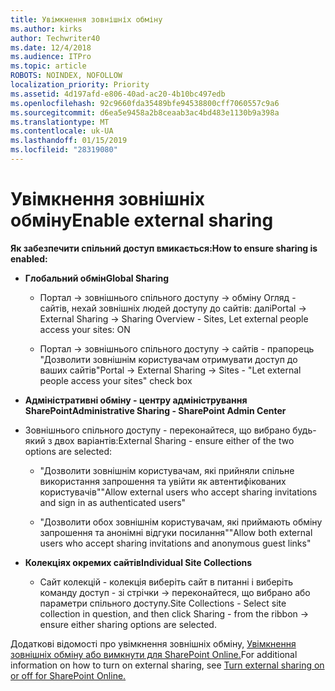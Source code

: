 ```yaml
---
title: Увімкнення зовнішніх обміну
ms.author: kirks
author: Techwriter40
ms.date: 12/4/2018
ms.audience: ITPro
ms.topic: article
ROBOTS: NOINDEX, NOFOLLOW
localization_priority: Priority
ms.assetid: 4d197afd-e806-40ad-ac20-4b10bc497edb
ms.openlocfilehash: 92c9660fda35489bfe94538800cff7060557c9a6
ms.sourcegitcommit: d6ea5e9458a2b8ceaab3ac4bd483e1130b9a398a
ms.translationtype: MT
ms.contentlocale: uk-UA
ms.lasthandoff: 01/15/2019
ms.locfileid: "28319080"
---
```

# <a name="enable-external-sharing"></a><span data-ttu-id="2d9fc-102">Увімкнення зовнішніх обміну</span><span class="sxs-lookup"><span data-stu-id="2d9fc-102">Enable external sharing</span></span>

 <span data-ttu-id="2d9fc-103">**Як забезпечити спільний доступ вмикається:**</span><span class="sxs-lookup"><span data-stu-id="2d9fc-103">**How to ensure sharing is enabled:**</span></span>
  
- <span data-ttu-id="2d9fc-104">**Глобальний обмін**</span><span class="sxs-lookup"><span data-stu-id="2d9fc-104">**Global Sharing**</span></span>
    
  - <span data-ttu-id="2d9fc-105">Портал -\> зовнішнього спільного доступу -\> обміну Огляд - сайтів, нехай зовнішніх людей доступу до сайтів: далі</span><span class="sxs-lookup"><span data-stu-id="2d9fc-105">Portal -\> External Sharing -\> Sharing Overview - Sites, Let external people access your sites: ON</span></span>
    
  - <span data-ttu-id="2d9fc-106">Портал -\> зовнішнього спільного доступу -\> сайтів - прапорець "Дозволити зовнішнім користувачам отримувати доступ до ваших сайтів"</span><span class="sxs-lookup"><span data-stu-id="2d9fc-106">Portal -\> External Sharing -\> Sites - "Let external people access your sites" check box</span></span>
    
- <span data-ttu-id="2d9fc-107">**Адміністративні обміну - центру адміністрування SharePoint**</span><span class="sxs-lookup"><span data-stu-id="2d9fc-107">**Administrative Sharing - SharePoint Admin Center**</span></span>
    
- <span data-ttu-id="2d9fc-108">Зовнішнього спільного доступу - переконайтеся, що вибрано будь-який з двох варіантів:</span><span class="sxs-lookup"><span data-stu-id="2d9fc-108">External Sharing - ensure either of the two options are selected:</span></span>
    
  - <span data-ttu-id="2d9fc-109">"Дозволити зовнішнім користувачам, які прийняли спільне використання запрошення та увійти як автентифікованих користувачів"</span><span class="sxs-lookup"><span data-stu-id="2d9fc-109">"Allow external users who accept sharing invitations and sign in as authenticated users"</span></span>
    
  - <span data-ttu-id="2d9fc-110">"Дозволити обох зовнішнім користувачам, які приймають обміну запрошення та анонімні відгуки посилання"</span><span class="sxs-lookup"><span data-stu-id="2d9fc-110">"Allow both external users who accept sharing invitations and anonymous guest links"</span></span>
    
- <span data-ttu-id="2d9fc-111">**Колекціях окремих сайтів**</span><span class="sxs-lookup"><span data-stu-id="2d9fc-111">**Individual Site Collections**</span></span>
    
  - <span data-ttu-id="2d9fc-112">Сайт колекцій - колекція виберіть сайт в питанні і виберіть команду доступ - зі стрічки -\> переконайтеся, що вибрано або параметри спільного доступу.</span><span class="sxs-lookup"><span data-stu-id="2d9fc-112">Site Collections - Select site collection in question, and then click Sharing - from the ribbon -\> ensure either sharing options are selected.</span></span>
    
<span data-ttu-id="2d9fc-113">Додаткові відомості про увімкнення зовнішніх обміну, [Увімкнення зовнішніх обміну або вимкнути для SharePoint Online.](https://go.microsoft.com/fwlink/?linkid=2047681&amp;clcid=0x409)</span><span class="sxs-lookup"><span data-stu-id="2d9fc-113">For additional information on how to turn on external sharing, see [Turn external sharing on or off for SharePoint Online.](https://go.microsoft.com/fwlink/?linkid=2047681&amp;clcid=0x409)</span></span>
  

